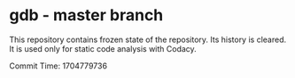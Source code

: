 # gdb - master branch

This repository contains frozen state of the repository.
Its history is cleared. It is used only for static code
analysis with Codacy.

Commit Time: 1704779736